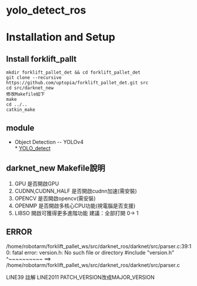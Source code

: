 # yolo_detect_ros

# Installation and Setup
## Install forklift_pallt
```
mkdir forklift_pallet_det && cd forklift_pallet_det
git clone --recursive https://github.com/uptopia/forklift_pallet_det.git src
cd src/darknet_new
修改Makefile如下
make
cd ../..
catkin_make
```

## module
* Object Detection -- YOLOv4  
\* [YOLO_detect](/yolo_detect_ros/README.md)

## darknet_new Makefile說明
1. GPU                  是否開啟GPU
2. CUDNN,CUDNN_HALF     是否開啟cudnn加速(需安裝)
3. OPENCV               是否開啟opencv(需安裝)
4. OPENMP               是否開啟多核心CPU功能(視電腦是否支援)
5. LIBSO                開啟可獲得更多進階功能
建議：全部打開 0-> 1

## ERROR
/home/robotarm/forklift_pallet_ws/src/darknet_ros/darknet/src/parser.c:39:10: fatal error: version.h: No such file or directory
#include "version.h"
^~~~~~~~~~~
==> /home/robotarm/forklift_pallet_ws/src/darknet_ros/darknet/src/parser.c

LINE39 註解
LINE2011 PATCH_VERSION改成MAJOR_VERSION